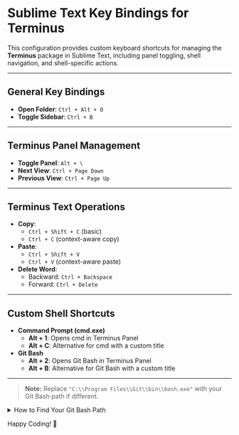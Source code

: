 # Sublime Text Key Bindings for Terminus

This configuration provides custom keyboard shortcuts for managing the **Terminus** package in Sublime Text, including panel toggling, shell navigation, and shell-specific actions.

---

## General Key Bindings
- **Open Folder**: `Ctrl + Alt + O`
- **Toggle Sidebar**: `Ctrl + B`

---

## Terminus Panel Management
- **Toggle Panel**: `Alt + \`  
- **Next View**: `Ctrl + Page Down`  
- **Previous View**: `Ctrl + Page Up`

---

## Terminus Text Operations
- **Copy**:  
  - `Ctrl + Shift + C` (basic)  
  - `Ctrl + C` (context-aware copy)  
- **Paste**:  
  - `Ctrl + Shift + V`  
  - `Ctrl + V` (context-aware paste)  
- **Delete Word**:  
  - Backward: `Ctrl + Backspace`  
  - Forward: `Ctrl + Delete`  

---

## Custom Shell Shortcuts
- **Command Prompt (cmd.exe)**  
  - **Alt + 1**: Opens cmd in Terminus Panel  
  - **Alt + C**: Alternative for cmd with a custom title  
- **Git Bash**  
  - **Alt + 2**: Opens Git Bash in Terminus Panel  
  - **Alt + B**: Alternative for Git Bash with a custom title  

---

> **Note:** Replace `"C:\\Program Files\\Git\\bin\\bash.exe"` with your Git Bash path if different.  

<details>
<summary>How to Find Your Git Bash Path</summary>

### 1. Locate the Git Bash Installation:
- Open **File Explorer**.
- Navigate to the directory where Git is installed.  
  Default locations are typically:
  - `C:\Program Files\Git`
  - `C:\Users\<YourUsername>\AppData\Local\Programs\Git`

### 2. Find `bash.exe`:
- Look inside the `bin` folder in the Git installation directory.  
  Example:  
  `D:\CustomPath\Git\bin\bash.exe`



### 3. Copy the Full Path:
- Right-click on `bash.exe` and select **Properties**.
- In the **Properties** window, copy the full path from the **Location** field and append `\bash.exe`.

### 4. Edit the Configuration File or Key Bindings:
To edit the key bindings or configuration in Sublime Text:
1. Open **Sublime Text**.
2. Go to the **Preferences** menu.
3. Select **Key Bindings** or **Settings** depending on what you need to modify.
 - To open **Key Bindings**, you can also press `Ctrl + Shift + P`, then type and select **Key Bindings**.
4. Once in the key bindings file, paste the path to `bash.exe` in the appropriate place.

Example:
```json
{
"keys": ["alt+2"],
"command": "terminus_open",
"args" : {
  "cmd": ["C:\\Program Files\\Git\\bin\\bash.exe", "-i", "-l"],
  "cwd": "${file_path:${folder}}",
  "panel_name": "Terminus"
}
}
```
>  "note": "Replace 'C:\\Program Files\\Git\\bin\\bash.exe' with your copied  Git Bash path if it's installed elsewhere."

</details>

Happy Coding! 🎉
